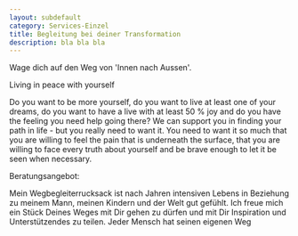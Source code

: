 ```yaml
---
layout: subdefault
category: Services-Einzel
title: Begleitung bei deiner Transformation
description: bla bla bla
---
```


Wage dich auf den Weg von 'Innen nach Aussen'.


Living in peace with yourself

Do you want to be more yourself, do you want to live at least one of your dreams, do you want to have a live with at least 50 % joy and do you have the feeling you need help going there?
We can support you in finding your path in life - but you really need to want it.
You need to want it so much that you are willing to feel the pain that is underneath the surface, that you are willing to face every truth about yourself and be brave enough to let it be seen when necessary.


Beratungsangebot:

Mein Wegbegleiterrucksack ist nach Jahren intensiven Lebens in Beziehung zu meinem Mann, meinen Kindern und der Welt gut gefühlt.
Ich freue mich ein Stück Deines Weges mit Dir gehen zu dürfen und mit Dir Inspiration und Unterstützendes zu teilen.
Jeder Mensch hat seinen eigenen Weg
